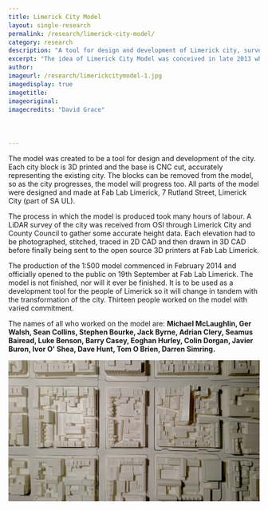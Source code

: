 ```yaml
---
title: Limerick City Model 
layout: single-research
permalink: /research/limerick-city-model/
category: research
description: "A tool for design and development of Limerick city, surveyed and fabricated in Fab Lab Limerick"
excerpt: "The idea of Limerick City Model was conceived in late 2013 when three graduates of The School of Architecture, University Of Limerick (SA UL), applied for funding from Limerick City Of Culture. Those graduates were Michael Mc Laughlin, Ger Walsh and Sean Collins."
author:
imageurl: /research/limerickcitymodel-1.jpg
imagedisplay: true
imagetitle: 
imageoriginal:
imagecredits: "David Grace"



---
```


The model was created to be a tool for design and development of the city. Each city block is 3D printed and the base is CNC cut, accurately representing the existing city. The blocks can be removed from the model, so as the city progresses, the model will progress too. All parts of the model were designed and made at Fab Lab Limerick, 7 Rutland Street, Limerick City (part of SA UL).

The process in which the model is produced took many hours of labour. A LiDAR survey of the city was received from OSI through Limerick City and County Council to gather some accurate height data. Each elevation had to be photographed, stitched, traced in 2D CAD and then drawn in 3D CAD before finally being sent to the open source 3D printers at Fab Lab Limerick.



The production of the 1:500 model commenced in February 2014 and officially opened to the public on 19th September at Fab Lab Limerick. The model is not finished, nor will it ever be finished. It is to be used as a development tool for the people of Limerick so it will change in tandem with the transformation of the city. Thirteen people worked on the model with varied commitment.

The names of all who worked on the model are:
**Michael McLaughlin, Ger Walsh, Sean Collins, Stephen Bourke, Jack Byrne, Adrian Clery, Seamus Bairead, Luke Benson, Barry Casey, Eoghan Hurley, Colin Dorgan, Javier Buron, Ivor O' Shea, Dave Hunt, Tom O Brien, Darren Simring.**

<img src="/img/research/limerickcitymodel-0.jpg" />
